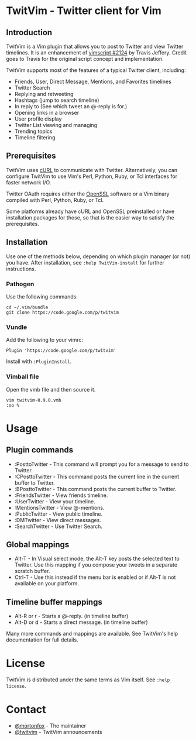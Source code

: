 # TwitVim - Twitter client for Vim

## Introduction

TwitVim is a Vim plugin that allows you to post to Twitter and view Twitter
timelines. It is an enhancement of [vimscript #2124](http://www.vim.org/scripts/script.php?script_id=2124)
by Travis Jeffery. Credit goes to Travis for the original script concept and implementation.

TwitVim supports most of the features of a typical Twitter client, including: 

- Friends, User, Direct Message, Mentions, and Favorites timelines 
- Twitter Search 
- Replying and retweeting
- Hashtags (jump to search timeline) 
- In reply to (See which tweet an @-reply is for.) 
- Opening links in a browser 
- User profile display 
- Twitter List viewing and managing 
- Trending topics
- Timeline filtering

## Prerequisites

TwitVim uses [cURL](http://curl.haxx.se/) to communicate with Twitter.
Alternatively, you can configure TwitVim to use Vim's Perl, Python, Ruby, or Tcl interfaces for faster network I/O. 

Twitter OAuth requires either the [OpenSSL](http://www.openssl.org/)
software or a Vim binary compiled with Perl, Python, Ruby, or Tcl.

Some platforms already have cURL and OpenSSL preinstalled or have
installation packages for those, so that is the easier way to satisfy the
prerequisites.

## Installation

Use one of the methods below, depending on which plugin manager (or not)
you have. After installation, see ```:help TwitVim-install``` for
further instructions.

### Pathogen

Use the following commands:

    cd ~/.vim/bundle
    git clone https://code.google.com/p/twitvim

### Vundle

Add the following to your vimrc:

    Plugin 'https://code.google.com/p/twitvim'

Install with ```:PluginInstall```.

### Vimball file

Open the vmb file and then source it.

    vim twitvim-0.9.0.vmb
    :so %

# Usage

## Plugin commands

- :PosttoTwitter - This command will prompt you for a message to send to Twitter. 
- :CPosttoTwitter - This command posts the current line in the current buffer to Twitter. 
- :BPosttoTwitter - This command posts the current buffer to Twitter. 
- :FriendsTwitter - View friends timeline. 
- :UserTwitter - View your timeline. 
- :MentionsTwitter - View @-mentions. 
- :PublicTwitter - View public timeline. 
- :DMTwitter - View direct messages. 
- :SearchTwitter - Use Twitter Search. 

## Global mappings

- Alt-T - In Visual select mode, the Alt-T key posts the selected text to
  Twitter. Use this mapping if you compose your tweets in a separate
  scratch buffer.
- Ctrl-T - Use this instead if the menu bar is enabled or if Alt-T is not
  available on your platform.

## Timeline buffer mappings

- Alt-R or <Leader>r - Starts a @-reply. (in timeline buffer) 
- Alt-D or <Leader>d - Starts a direct message. (in timeline buffer) 

Many more commands and mappings are available. See TwitVim's help documentation for full details. 

# License

TwitVim is distributed under the same terms as Vim itself. See
```:help license```.

# Contact

- [@mortonfox](https://twitter.com/mortonfox) - The maintainer
- [@twitvim](https://twitter.com/twitvim) - TwitVim announcements
